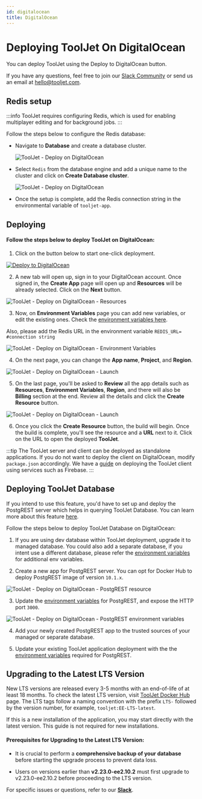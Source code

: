 ```yaml
---
id: digitalocean
title: DigitalOcean
---
```


# Deploying ToolJet On DigitalOcean

You can deploy ToolJet using the Deploy to DigitalOcean button.

If you have any questions, feel free to join our [Slack Community](https://tooljet.com/slack) or send us an email at hello@tooljet.com.

<div style={{paddingTop:'24px', paddingBottom:'24px'}}>

## Redis setup

:::info
ToolJet requires configuring Redis, which is used for enabling multiplayer editing and for background jobs.
:::

Follow the steps below to configure the Redis database:

- Navigate to **Database** and create a database cluster.

  <div style={{textAlign: 'center'}}>
    <img className="screenshot-full" src="/img/setup/digitalocean/5.png" alt="ToolJet - Deploy on DigitalOcean" />
  </div>

- Select `Redis` from the database engine and add a unique name to the cluster and click on **Create Database cluster**.

  <div style={{textAlign: 'center'}}>

  <img className="screenshot-full" src="/img/setup/digitalocean/6.png" alt="ToolJet - Deploy on DigitalOcean" />

  </div>

- Once the setup is complete, add the Redis connection string in the environmental variable of `tooljet-app`.

</div>

<div style={{paddingTop:'24px', paddingBottom:'24px'}}>

## Deploying

#### Follow the steps below to deploy ToolJet on DigitalOcean:

1. Click on the button below to start one-click deployment.

  <div style={{textAlign: 'center'}}>

  [![Deploy to DigitalOcean](https://www.deploytodo.com/do-btn-blue.svg)](https://cloud.digitalocean.com/apps/new?repo=https://github.com/ToolJet/ToolJet/tree/main)

  </div>

2. A new tab will open up, sign in to your DigitalOcean account. Once signed in, the **Create App** page will open up and **Resources** will be already selected. Click on the **Next** button.

  <div style={{textAlign: 'center'}}>

  <img className="screenshot-full" src="/img/setup/digitalocean/resources.png" alt="ToolJet - Deploy on DigitalOcean - Resources" />

  </div>

3. Now, on **Environment Variables** page you can add new variables, or edit the existing ones. Check the [environment variables here](/docs/setup/env-vars).

  Also, please add the Redis URL in the environment variable `REDIS_URL= #connection string`

  <div style={{textAlign: 'center'}}>

  <img className="screenshot-full" src="/img/setup/digitalocean/env.png" alt="ToolJet - Deploy on DigitalOcean - Environment Variables" />

  </div>

4. On the next page, you can change the **App name**, **Project**, and **Region**.

  <div style={{textAlign: 'center'}}>

  <img className="screenshot-full" src="/img/setup/digitalocean/region.png" alt="ToolJet - Deploy on DigitalOcean - Launch" />

  </div>

5. On the last page, you'll be asked to **Review** all the app details such as **Resources**, **Environment Variables**, **Region**, and there will also be **Billing** section at the end. Review all the details and click the **Create Resource** button.

  <div style={{textAlign: 'center'}}>

  <img className="screenshot-full" src="/img/setup/digitalocean/review.png" alt="ToolJet - Deploy on DigitalOcean - Launch" />

  </div>

6. Once you click the **Create Resource** button, the build will begin. Once the build is complete, you'll see the resource and a **URL** next to it. Click on the URL to open the deployed **ToolJet**.

:::tip
The ToolJet server and client can be deployed as standalone applications. If you do not want to deploy the client on DigitalOcean, modify `package.json` accordingly. We have a [guide](/docs/setup/client) on deploying the ToolJet client using services such as Firebase.
:::

</div>

<div style={{paddingTop:'24px', paddingBottom:'24px'}}>

## Deploying ToolJet Database

If you intend to use this feature, you'd have to set up and deploy the PostgREST server which helps in querying ToolJet Database.
You can learn more about this feature [here](/docs/tooljet-database).

Follow the steps below to deploy ToolJet Database on DigitalOcean:

1. If you are using dev database within ToolJet deployment, upgrade it to managed database. You could also add a separate database, if you intent use a different database, please refer the [environment variables](/docs/setup/env-vars#enable-tooljet-database--optional-) for additional env variables. 

2. Create a new app for PostgREST server. You can opt for Docker Hub to deploy PostgREST image of version `10.1.x`.

  <img className="screenshot-full" src="/img/setup/digitalocean/postgrest-build.png" alt="ToolJet - Deploy on DigitalOcean - PostgREST resource" />

3. Update the [environment variables](/docs/setup/env-vars#postgrest-server-optional) for PostgREST, and expose the HTTP port `3000`.

  <img className="screenshot-full" src="/img/setup/digitalocean/postgrest-env.png" alt="ToolJet - Deploy on DigitalOcean - PostgREST environment variables" />

4. Add your newly created PostgREST app to the trusted sources of your managed or separate database.

5. Update your existing ToolJet application deployment with the the [environment variables](/docs/setup/env-vars#enable-tooljet-database--optional-) required for PostgREST. 

</div>

<div style={{paddingTop:'24px', paddingBottom:'24px'}}>

## Upgrading to the Latest LTS Version

New LTS versions are released every 3-5 months with an end-of-life of at least 18 months. To check the latest LTS version, visit [ToolJet Docker Hub](https://hub.docker.com/r/tooljet/tooljet/tags) page. The LTS tags follow a naming convention with the prefix `LTS-` followed by the version number, for example,  `tooljet:EE-LTS-latest`.

If this is a new installation of the application, you may start directly with the latest version. This guide is not required for new installations.

#### Prerequisites for Upgrading to the Latest LTS Version:

- It is crucial to perform a **comprehensive backup of your database** before starting the upgrade process to prevent data loss.

- Users on versions earlier than **v2.23.0-ee2.10.2** must first upgrade to v2.23.0-ee2.10.2 before proceeding to the LTS version.

For specific issues or questions, refer to our **[Slack](https://tooljet.slack.com/join/shared_invite/zt-25438diev-mJ6LIZpJevG0LXCEcL0NhQ#)**.

</div>